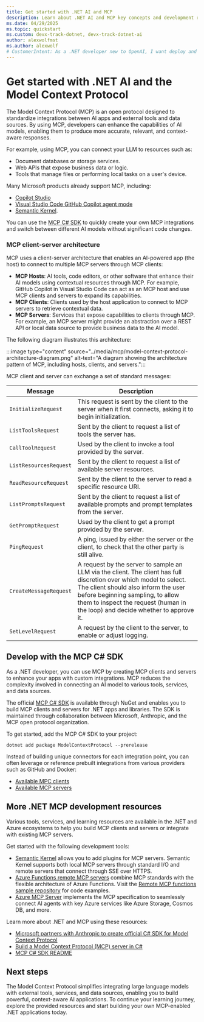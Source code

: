 ```yaml
---
title: Get started with .NET AI and MCP
description: Learn about .NET AI and MCP key concepts and development resources
ms.date: 04/29/2025
ms.topic: quickstart
ms.custom: devx-track-dotnet, devx-track-dotnet-ai
author: alexwolfmst
ms.author: alexwolf
# CustomerIntent: As a .NET developer new to OpenAI, I want deploy and use sample code to interact to learn from the sample code to summarize text.
---
```


# Get started with .NET AI and the Model Context Protocol

The Model Context Protocol (MCP) is an open protocol designed to standardize integrations between AI apps and external tools and data sources. By using MCP, developers can enhance the capabilities of AI models, enabling them to produce more accurate, relevant, and context-aware responses.

For example, using MCP, you can connect your LLM to resources such as:

- Document databases or storage services.
- Web APIs that expose business data or logic.
- Tools that manage files or performing local tasks on a user's device.

Many Microsoft products already support MCP, including:

- [Copilot Studio](/microsoft-copilot/blog/copilot-studio/introducing-model-context-protocol-mcp-in-copilot-studio-simplified-integration-with-ai-apps-and-agents)
- [Visual Studio Code GitHub Copilot agent mode](https://code.visualstudio.com/blogs/2025/02/24/introducing-copilot-agent-mode)
- [Semantic Kernel](https://devblogs.microsoft.com/semantic-kernel/integrating-model-context-protocol-tools-with-semantic-kernel-a-step-by-step-guide/).

You can use the [MCP C# SDK](#develop-with-the-mcp-c-sdk) to quickly create your own MCP integrations and switch between different AI models without significant code changes.

### MCP client-server architecture

MCP uses a client-server architecture that enables an AI-powered app (the host) to connect to multiple MCP servers through MCP clients:

- **MCP Hosts**: AI tools, code editors, or other software that enhance their AI models using contextual resources through MCP. For example, GitHub Copilot in Visual Studio Code can act as an MCP host and use MCP clients and servers to expand its capabilities.
- **MCP Clients**: Clients used by the host application to connect to MCP servers to retrieve contextual data.
- **MCP Servers**: Services that expose capabilities to clients through MCP. For example, an MCP server might provide an abstraction over a REST API or local data source to provide business data to the AI model.

The following diagram illustrates this architecture:

:::image type="content" source="../media/mcp/model-context-protocol-architecture-diagram.png" alt-text="A diagram showing the architecture pattern of MCP, including hosts, clients, and servers.":::

MCP client and server can exchange a set of standard messages:

|Message  |Description  |
|---------|---------|
|`InitializeRequest`     |  This request is sent by the client to the server when it first connects, asking it to begin initialization.       |
|`ListToolsRequest`     |  Sent by the client to request a list of tools the server has.       |
|`CallToolRequest`     |  Used by the client to invoke a tool provided by the server.       |
|`ListResourcesRequest`     | Sent by the client to request a list of available server resources.        |
|`ReadResourceRequest`     |  Sent by the client to the server to read a specific resource URI.       |
|`ListPromptsRequest`     | Sent by the client to request a list of available prompts and prompt templates from the server.       |
|`GetPromptRequest`     |  Used by the client to get a prompt provided by the server.       |
|`PingRequest`     |   A ping, issued by either the server or the client, to check that the other party is still alive.      |
|`CreateMessageRequest`     |  A request by the server to sample an LLM via the client. The client has full discretion over which model to select. The client should also inform the user before beginning sampling, to allow them to inspect the request (human in the loop) and decide whether to approve it.       |
|`SetLevelRequest`     | A request by the client to the server, to enable or adjust logging.        |

## Develop with the MCP C# SDK

As a .NET developer, you can use MCP by creating MCP clients and servers to enhance your apps with custom integrations. MCP reduces the complexity involved in connecting an AI model to various tools, services, and data sources.

The official [MCP C# SDK](https://github.com/modelcontextprotocol/csharp-sdk) is available through NuGet and enables you to build MCP clients and servers for .NET apps and libraries. The SDK is maintained through collaboration between Microsoft, Anthropic, and the MCP open protocol organization.

To get started, add the MCP C# SDK to your project:

```dotnetcli
dotnet add package ModelContextProtocol --prerelease
```

Instead of building unique connectors for each integration point, you can often leverage or reference prebuilt integrations from various providers such as GitHub and Docker:

- [Available MPC clients](https://modelcontextprotocol.io/clients)
- [Available MCP servers](https://modelcontextprotocol.io/examples)

## More .NET MCP development resources

Various tools, services, and learning resources are available in the .NET and Azure ecosystems to help you build MCP clients and servers or integrate with existing MCP servers.

Get started with the following development tools:

- [Semantic Kernel](/semantic-kernel/concepts/plugins/adding-mcp-plugins) allows you to add plugins for MCP servers. Semantic Kernel supports both local MCP servers through standard I/O and remote servers that connect through SSE over HTTPS.
- [Azure Functions remote MCP servers](https://devblogs.microsoft.com/dotnet/build-mcp-remote-servers-with-azure-functions/) combine MCP standards with the flexible architecture of Azure Functions. Visit the [Remote MCP functions sample repository](https://aka.ms/cadotnet/mcp/functions/remote-sample) for code examples.
- [Azure MCP Server](https://github.com/Azure/azure-mcp) implements the MCP specification to seamlessly connect AI agents with key Azure services like Azure Storage, Cosmos DB, and more.

Learn more about .NET and MCP using these resources:

- [Microsoft partners with Anthropic to create official C# SDK for Model Context Protocol](https://devblogs.microsoft.com/blog/microsoft-partners-with-anthropic-to-create-official-c-sdk-for-model-context-protocol)
- [Build a Model Context Protocol (MCP) server in C#](https://devblogs.microsoft.com/dotnet/build-a-model-context-protocol-mcp-server-in-csharp/)
- [MCP C# SDK README](https://github.com/modelcontextprotocol/csharp-sdk/blob/main/README.md)

## Next steps

The Model Context Protocol simplifies integrating large language models with external tools, services, and data sources, enabling you to build powerful, context-aware AI applications. To continue your learning journey, explore the provided resources and start building your own MCP-enabled .NET applications today.
